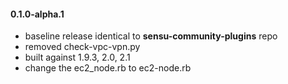 #### 0.1.0-alpha.1

* baseline release identical to **sensu-community-plugins** repo
* removed check-vpc-vpn.py
* built against 1.9.3, 2.0, 2.1
* change the ec2_node.rb to ec2-node.rb
